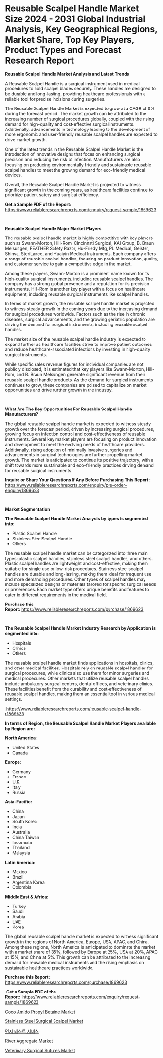 <p><h1>Reusable Scalpel Handle Market Size 2024 - 2031 Global Industrial Analysis, Key Geographical Regions, Market Share, Top Key Players, Product Types and Forecast Research Report</h1></p><p><strong>Reusable Scalpel Handle Market Analysis and Latest Trends</strong></p>
<p><p>A Reusable Scalpel Handle is a surgical instrument used in medical procedures to hold scalpel blades securely. These handles are designed to be durable and long-lasting, providing healthcare professionals with a reliable tool for precise incisions during surgeries. </p><p>The Reusable Scalpel Handle Market is expected to grow at a CAGR of 6% during the forecast period. The market growth can be attributed to the increasing number of surgical procedures globally, coupled with the rising demand for high-quality and cost-effective surgical instruments. Additionally, advancements in technology leading to the development of more ergonomic and user-friendly reusable scalpel handles are expected to drive market growth.</p><p>One of the latest trends in the Reusable Scalpel Handle Market is the introduction of innovative designs that focus on enhancing surgical precision and reducing the risk of infection. Manufacturers are also focusing on producing environmentally friendly and sustainable reusable scalpel handles to meet the growing demand for eco-friendly medical devices.</p><p>Overall, the Reusable Scalpel Handle Market is projected to witness significant growth in the coming years, as healthcare facilities continue to prioritize patient safety and surgical efficiency.</p></p>
<p><strong>Get a Sample PDF of the Report:&nbsp;</strong> <a href="https://www.reliableresearchreports.com/enquiry/request-sample/1869623">https://www.reliableresearchreports.com/enquiry/request-sample/1869623</a></p>
<p>&nbsp;</p>
<p><strong>Reusable Scalpel Handle Major Market Players</strong></p>
<p><p>The reusable scalpel handle market is highly competitive with key players such as Swann-Morton, Hill-Rom, Cincinnati Surgical, KAI Group, B. Braun Melsungen, FEATHER Safety Razor, Hu-Friedy Mfg, PL Medical, Geister, Shinva, SteriLance, and Huaiyin Medical Instruments. Each company offers a range of reusable scalpel handles, focusing on product innovation, quality, and customer service to gain a competitive edge in the market.</p><p>Among these players, Swann-Morton is a prominent name known for its high-quality surgical instruments, including reusable scalpel handles. The company has a strong global presence and a reputation for its precision instruments. Hill-Rom is another key player with a focus on healthcare equipment, including reusable surgical instruments like scalpel handles.</p><p>In terms of market growth, the reusable scalpel handle market is projected to witness steady growth in the coming years due to the increasing demand for surgical procedures worldwide. Factors such as the rise in chronic diseases, surgical advancements, and the growing geriatric population are driving the demand for surgical instruments, including reusable scalpel handles.</p><p>The market size of the reusable scalpel handle industry is expected to expand further as healthcare facilities strive to improve patient outcomes and reduce healthcare-associated infections by investing in high-quality surgical instruments.</p><p>While specific sales revenue figures for individual companies are not publicly disclosed, it is estimated that key players like Swann-Morton, Hill-Rom, and B. Braun Melsungen generate significant revenue from their reusable scalpel handle products. As the demand for surgical instruments continues to grow, these companies are poised to capitalize on market opportunities and drive further growth in the industry.</p></p>
<p>&nbsp;</p>
<p><strong>What Are The Key Opportunities For Reusable Scalpel Handle Manufacturers?</strong></p>
<p><p>The global reusable scalpel handle market is expected to witness steady growth over the forecast period, driven by increasing surgical procedures, growing focus on infection control and cost-effectiveness of reusable instruments. Several key market players are focusing on product innovation and development to meet the evolving needs of healthcare providers. Additionally, rising adoption of minimally invasive surgeries and advancements in surgical technologies are further propelling market growth. The market is anticipated to continue its positive trajectory, with a shift towards more sustainable and eco-friendly practices driving demand for reusable surgical instruments.</p></p>
<p><strong>Inquire or Share Your Questions If Any Before Purchasing This Report:</strong> <a href="https://www.reliableresearchreports.com/enquiry/pre-order-enquiry/1869623">https://www.reliableresearchreports.com/enquiry/pre-order-enquiry/1869623</a></p>
<p>&nbsp;</p>
<p><strong>Market Segmentation</strong></p>
<p><strong>The Reusable Scalpel Handle Market Analysis by types is segmented into:</strong></p>
<p><ul><li>Plastic Scalpel Handle</li><li>Stainless SteelScalpel Handle</li><li>Others</li></ul></p>
<p><p>The reusable scalpel handle market can be categorized into three main types: plastic scalpel handles, stainless steel scalpel handles, and others. Plastic scalpel handles are lightweight and cost-effective, making them suitable for single use or low-risk procedures. Stainless steel scalpel handles are durable and long-lasting, making them ideal for frequent use and more demanding procedures. Other types of scalpel handles may include specialized designs or materials tailored for specific surgical needs or preferences. Each market type offers unique benefits and features to cater to different requirements in the medical field.</p></p>
<p><strong>Purchase this Report:&nbsp;</strong><a href="https://www.reliableresearchreports.com/purchase/1869623">https://www.reliableresearchreports.com/purchase/1869623</a></p>
<p>&nbsp;</p>
<p><strong>The Reusable Scalpel Handle Market Industry Research by Application is segmented into:</strong></p>
<p><ul><li>Hospitals</li><li>Clinics</li><li>Others</li></ul></p>
<p><p>The reusable scalpel handle market finds applications in hospitals, clinics, and other medical facilities. Hospitals rely on reusable scalpel handles for surgical procedures, while clinics also use them for minor surgeries and medical procedures. Other markets that utilize reusable scalpel handles include ambulatory surgical centers, dental offices, and veterinary clinics. These facilities benefit from the durability and cost-effectiveness of reusable scalpel handles, making them an essential tool in various medical settings.</p></p>
<p><a href="https://www.reliableresearchreports.com/reusable-scalpel-handle-r1869623">&nbsp;https://www.reliableresearchreports.com/reusable-scalpel-handle-r1869623</a></p>
<p><strong>In terms of Region, the Reusable Scalpel Handle Market Players available by Region are:</strong></p>
<p>
    <p> <strong> North America: </strong>
        <ul>
            <li>United States</li>
            <li>Canada</li>
        </ul>
        </p> 
    <p> <strong> Europe: </strong>
        <ul>
            <li>Germany</li>
            <li>France</li>
            <li>U.K.</li>
            <li>Italy</li>
            <li>Russia</li>
        </ul>
        </p> 
    <p> <strong> Asia-Pacific: </strong>
        <ul>
            <li>China</li>
            <li>Japan</li>
            <li>South Korea</li>
            <li>India</li>
            <li>Australia</li>
            <li>China Taiwan</li>
            <li>Indonesia</li>
            <li>Thailand</li>
            <li>Malaysia</li>
        </ul>
        </p> 
    <p> <strong> Latin America: </strong>
        <ul>
            <li>Mexico</li>
            <li>Brazil</li>
            <li>Argentina Korea</li>
            <li>Colombia</li>
        </ul>
        </p> 
    <p> <strong> Middle East & Africa: </strong>
        <ul>
            <li>Turkey</li>
            <li>Saudi</li>
            <li>Arabia</li>
            <li>UAE</li>
            <li>Korea</li>
        </ul>
    </p>
    </p>
<p><p>The global reusable scalpel handle market is expected to witness significant growth in the regions of North America, Europe, USA, APAC, and China. Among these regions, North America is anticipated to dominate the market with a market share of 35%, followed by Europe at 25%, USA at 20%, APAC at 15%, and China at 5%. This growth can be attributed to the increasing demand for reusable medical instruments and the rising emphasis on sustainable healthcare practices worldwide.</p></p>
<p><strong>Purchase this Report: </strong><a href="https://www.reliableresearchreports.com/purchase/1869623">https://www.reliableresearchreports.com/purchase/1869623</a></p>
<p>&nbsp;<strong>Get a Sample PDF of the Report:&nbsp;&nbsp;</strong><a href="https://www.reliableresearchreports.com/enquiry/request-sample/1869623">https://www.reliableresearchreports.com/enquiry/request-sample/1869623</a></p>
<p><strong></strong></p>
<p><p><a href="https://www.linkedin.com/pulse/coco-amido-propyl-betaine-market-segmentation-geographical-nrmhe?trackingId=6YER%2FBXKSYehTTZg23%2B5bg%3D%3D">Coco Amido Propyl Betaine Market</a></p><p><a href="https://github.com/marloy8/Market-Research-Report-List-5/blob/main/stainless-steel-surgical-scalpel-market.md">Stainless Steel Surgical Scalpel Market</a></p><p><a href="https://github.com/airdroplover110/Market-Research-Report-List-2/blob/main/805299575442.md">먼지 테스트 서비스</a></p><p><a href="https://www.linkedin.com/pulse/river-aggregate-market-research-report-forecast-growth-prospects-6zdxe?trackingId=EkllCOdnQSuHwVQxumALGw%3D%3D">River Aggregate Market</a></p><p><a href="https://github.com/jodemen/Market-Research-Report-List-4/blob/main/veterinary-surgical-sutures-market.md">Veterinary Surgical Sutures Market</a></p></p>